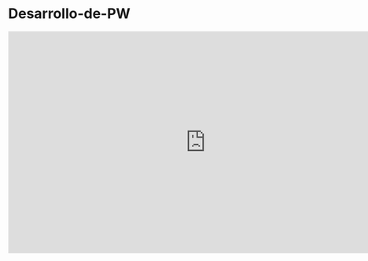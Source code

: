 # Desarrollo-de-PW
<iframe style="border: 1px solid rgba(0, 0, 0, 0.1);" width="800" height="450" src="https://www.figma.com/embed?embed_host=share&url=https%3A%2F%2Fwww.figma.com%2Ffile%2FxTSIylRwVpNPaQvlyurHQe%2FDiagram---Untitled%3Ftype%3Dwhiteboard%26node-id%3D0%253A1%26t%3D0hhrw3TQ68Hp5BNR-1" allowfullscreen></iframe>
